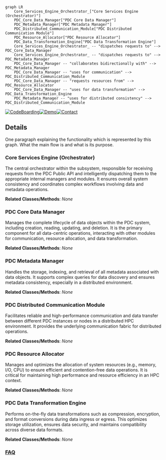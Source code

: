 ```mermaid
graph LR
    Core_Services_Engine_Orchestrator_["Core Services Engine (Orchestrator)"]
    PDC_Core_Data_Manager["PDC Core Data Manager"]
    PDC_Metadata_Manager["PDC Metadata Manager"]
    PDC_Distributed_Communication_Module["PDC Distributed Communication Module"]
    PDC_Resource_Allocator["PDC Resource Allocator"]
    PDC_Data_Transformation_Engine["PDC Data Transformation Engine"]
    Core_Services_Engine_Orchestrator_ -- "dispatches requests to" --> PDC_Core_Data_Manager
    Core_Services_Engine_Orchestrator_ -- "dispatches requests to" --> PDC_Metadata_Manager
    PDC_Core_Data_Manager -- "collaborates bidirectionally with" --> PDC_Metadata_Manager
    PDC_Core_Data_Manager -- "uses for communication" --> PDC_Distributed_Communication_Module
    PDC_Core_Data_Manager -- "requests resources from" --> PDC_Resource_Allocator
    PDC_Core_Data_Manager -- "uses for data transformation" --> PDC_Data_Transformation_Engine
    PDC_Metadata_Manager -- "uses for distributed consistency" --> PDC_Distributed_Communication_Module
```

[![CodeBoarding](https://img.shields.io/badge/Generated%20by-CodeBoarding-9cf?style=flat-square)](https://github.com/CodeBoarding/GeneratedOnBoardings)[![Demo](https://img.shields.io/badge/Try%20our-Demo-blue?style=flat-square)](https://www.codeboarding.org/demo)[![Contact](https://img.shields.io/badge/Contact%20us%20-%20contact@codeboarding.org-lightgrey?style=flat-square)](mailto:contact@codeboarding.org)

## Details

One paragraph explaining the functionality which is represented by this graph. What the main flow is and what is its purpose.

### Core Services Engine (Orchestrator)
The central orchestrator within the subsystem, responsible for receiving requests from the PDC Public API and intelligently dispatching them to the appropriate internal managers and modules. It ensures overall system consistency and coordinates complex workflows involving data and metadata operations.


**Related Classes/Methods**: _None_

### PDC Core Data Manager
Manages the complete lifecycle of data objects within the PDC system, including creation, reading, updating, and deletion. It is the primary component for all data-centric operations, interacting with other modules for communication, resource allocation, and data transformation.


**Related Classes/Methods**: _None_

### PDC Metadata Manager
Handles the storage, indexing, and retrieval of all metadata associated with data objects. It supports complex queries for data discovery and ensures metadata consistency, especially in a distributed environment.


**Related Classes/Methods**: _None_

### PDC Distributed Communication Module
Facilitates reliable and high-performance communication and data transfer between different PDC instances or nodes in a distributed HPC environment. It provides the underlying communication fabric for distributed operations.


**Related Classes/Methods**: _None_

### PDC Resource Allocator
Manages and optimizes the allocation of system resources (e.g., memory, I/O, CPU) to ensure efficient and contention-free data operations. It is critical for maintaining high performance and resource efficiency in an HPC context.


**Related Classes/Methods**: _None_

### PDC Data Transformation Engine
Performs on-the-fly data transformations such as compression, encryption, and format conversions during data ingress or egress. This optimizes storage utilization, ensures data security, and maintains compatibility across diverse data formats.


**Related Classes/Methods**: _None_



### [FAQ](https://github.com/CodeBoarding/GeneratedOnBoardings/tree/main?tab=readme-ov-file#faq)
